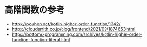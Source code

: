 # 高階関数の参考

* https://pouhon.net/kotlin-higher-order-function/1342/
* https://cloudsmith.co.jp/blog/frontend/2021/09/1874653.html
* https://bottoms-programming.com/archives/kotlin-higher-order-function-function-literal.html